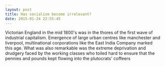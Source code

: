 ```yaml
---
layout: post
title: Has socialism become irrelevant?
date: 2015-01-24 22:55:45
---
```


Victorian England in the mid 1800's was in the thores of the first wave of industrial capitalism. Emergence of large urban centres like manchester and liverpool, multinational corporations like the East India Company marked this age.
What was also remarkable was the extreme deprivation and drudgery faced by the working classes who toiled hard to ensure that the pennies and pounds kept flowing into the plutocrats' coffeers
